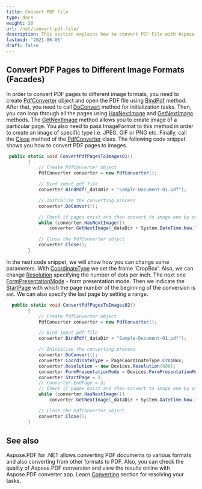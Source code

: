 ```yaml
---
title: Convert PDF File
type: docs
weight: 30
url: /net/convert-pdf-file/
description: This section explains how to convert PDF File with Aspose.PDF Facades using PdfConverter class.
lastmod: "2021-06-05"
draft: false
---
```


## Convert PDF Pages to Different Image Formats (Facades)

In order to convert PDF pages to different image formats, you need to create [PdfConverter](https://apireference.aspose.com/pdf/net/aspose.pdf.facades/pdfconverter) object and open the PDF file using [BindPdf](https://apireference.aspose.com/pdf/net/aspose.pdf.facades.facade/bindpdf/methods/3) method. After that, you need to call [DoConvert](https://apireference.aspose.com/pdf/net/aspose.pdf.facades/pdfconverter/methods/doconvert) method for initialization tasks. Then, you can loop through all the pages using [HasNextImage](https://apireference.aspose.com/pdf/net/aspose.pdf.facades/pdfconverter/methods/hasnextimage) and [GetNextImage](https://apireference.aspose.com/pdf/net/aspose.pdf.facades.pdfconverter/getnextimage/methods/6) methods. The [GetNextImage](https://apireference.aspose.com/pdf/net/aspose.pdf.facades.pdfconverter/getnextimage/methods/6) method allows you to create image of a particular page. You also need to pass ImageFormat to this method in order to create an image of specific type i.e. JPEG, GIF or PNG etc. Finally, call the [Close](https://apireference.aspose.com/pdf/net/aspose.pdf.facades/pdfconverter/methods/close) method of the [PdfConverter](https://apireference.aspose.com/pdf/net/aspose.pdf.facades/pdfconverter) class. The following code snippet shows you how to convert PDF pages to images.

```csharp
 public static void ConvertPdfPagesToImages01()
        {
            // Create PdfConverter object
            PdfConverter converter = new PdfConverter();

            // Bind input pdf file
            converter.BindPdf(_dataDir + "Sample-Document-01.pdf");

            // Initialize the converting process
            converter.DoConvert();

            // Check if pages exist and then convert to image one by one
            while (converter.HasNextImage())
                converter.GetNextImage(_dataDir + System.DateTime.Now.Ticks.ToString() + "_out.jpg", System.Drawing.Imaging.ImageFormat.Jpeg);

            // Close the PdfConverter object
            converter.Close();
        }
```

In the next code snippet, we will show how you can change some parameters. With [CoordinateType](https://apireference.aspose.com/pdf/net/aspose.pdf.facades/pdfconverter/properties/coordinatetype) we set the frame 'CropBox'. Also, we can change [Resolution](https://apireference.aspose.com/pdf/net/aspose.pdf.facades/pdfconverter/properties/resolution) specifying the number of dots per inch. The next one [FormPresentationMode](https://apireference.aspose.com/pdf/net/aspose.pdf.facades/pdfconverter/properties/formpresentationmode) - form presentation mode. Then we indicate the [StartPage](https://apireference.aspose.com/pdf/net/aspose.pdf.facades/pdfconverter/properties/startpage) with which the page number of the beginning of the conversion is set. We can also specify the last page by setting a range.

```csharp
  public static void ConvertPdfPagesToImages02()
        {
            // Create PdfConverter object
            PdfConverter converter = new PdfConverter();

            // Bind input pdf file
            converter.BindPdf(_dataDir + "Sample-Document-01.pdf");

            // Initialize the converting process
            converter.DoConvert();
            converter.CoordinateType = PageCoordinateType.CropBox;
            converter.Resolution = new Devices.Resolution(600);
            converter.FormPresentationMode = Devices.FormPresentationMode.Production;
            converter.StartPage = 2;
            // converter.EndPage = 3;
            // Check if pages exist and then convert to image one by one
            while (converter.HasNextImage())
                converter.GetNextImage(_dataDir + System.DateTime.Now.Ticks.ToString() + "_out.jpg", System.Drawing.Imaging.ImageFormat.Jpeg);

            // Close the PdfConverter object
            converter.Close();
        }
```

## See also

Aspose.PDF for .NET allows converting PDF documents to various formats and also converting from other formats to PDF. Also, you can check the quality of Aspose.PDF conversion and view the results online with Aspose.PDF converter app. Learn [Converting](/pdf/net/converting/) section for resolving your tasks.


